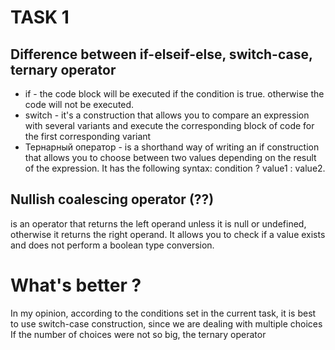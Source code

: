 # TASK 1
## Difference between if-elseif-else, switch-case, ternary operator
+ if - the code block will be executed if the condition is true. otherwise the code will not be executed.
+ switch - it's a construction that allows you to compare an expression with several variants and execute the corresponding block of code for the first corresponding variant
+ Тернарный оператор - is a shorthand way of writing an if construction that allows you to choose between two values depending on the result of the expression. It has the following syntax: condition ? value1 : value2.
## Nullish coalescing operator (??)
is an operator that returns the left operand unless it is null or undefined, otherwise it returns the right operand. It allows you to check if a value exists and does not perform a boolean type conversion.

# What's better ?
In my opinion, according to the conditions set in the current task, it is best to use switch-case construction, since we are dealing with multiple choices
If the number of choices were not so big, the ternary operator

